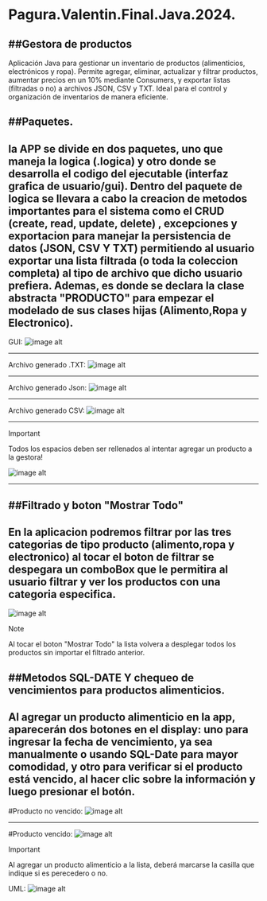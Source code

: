 # Pagura.Valentin.Final.Java.2024.
##Gestora de productos
----------------------
Aplicación Java para gestionar un inventario de productos (alimenticios, electrónicos y ropa). Permite agregar, eliminar, actualizar y filtrar productos, aumentar precios en un 10% mediante Consumers, y exportar listas (filtradas o no) a archivos JSON, CSV y TXT. Ideal para el control y organización de inventarios de manera eficiente.

##Paquetes.
------------
la APP se divide en dos paquetes, uno que maneja la logica (.logica) y otro donde se desarrolla el codigo del ejecutable (interfaz grafica de usuario/gui).
Dentro del paquete de logica se llevara a cabo la creacion de metodos importantes para el sistema como el CRUD (create, read, update, delete) , excepciones y exportacion para manejar la persistencia de datos (JSON, CSV Y TXT) permitiendo al usuario exportar una lista filtrada (o toda la coleccion completa) al tipo de archivo que dicho usuario prefiera. Ademas, es donde se declara la clase abstracta "PRODUCTO" para empezar el modelado de sus clases hijas (Alimento,Ropa y Electronico).
------------
GUI:
![image alt](https://github.com/valentinpagura/Pagura.Valentin.Final.Java.2024./blob/main/Interfaz%20de%20usuario.jpg?raw=true)

-------------------------------------------------------------------------------------------------------------------------------
Archivo generado .TXT:
![image alt](https://github.com/valentinpagura/Pagura.Valentin.Final.Java.2024./blob/main/TXT.jpg?raw=true)

-------------------------------------------------------------------------------------------------------------
Archivo generado Json:
![image alt](https://github.com/valentinpagura/Pagura.Valentin.Final.Java.2024./blob/main/Json.jpg?raw=true)

------------------------------------------------------------------------------------------------------------
Archivo generado CSV:
![image alt](https://github.com/valentinpagura/Pagura.Valentin.Final.Java.2024./blob/main/CSV.jpg?raw=true)

----------------------
>[!IMPORTANT]
Todos los espacios deben ser rellenados al intentar agregar un producto a la gestora!

![image alt](https://github.com/valentinpagura/Pagura.Valentin.Final.Java.2024./blob/main/Datos%20requeridos.jpg?raw=true)

-------------

##Filtrado y boton "Mostrar Todo"
--------------------------------
En la aplicacion podremos filtrar por las tres categorias de tipo producto (alimento,ropa y electronico) al tocar el boton de filtrar se despegara un comboBox que le permitira al usuario filtrar y ver los productos con una categoria especifica.
-----------------------------------------------------------------

![image alt](https://github.com/valentinpagura/Pagura.Valentin.Final.Java.2024./blob/main/Filtrado.jpg?raw=true)

>[!NOTE]
Al tocar el boton "Mostrar Todo" la lista volvera a desplegar todos los productos sin importar el filtrado anterior.

##Metodos SQL-DATE Y chequeo de vencimientos para productos alimenticios.
-------------------------------------------------------------------------
Al agregar un producto alimenticio en la app, aparecerán dos botones en el display: uno para ingresar la fecha de vencimiento, ya sea manualmente o usando SQL-Date para mayor comodidad, y otro para verificar si el producto está vencido, al hacer clic sobre la información y luego presionar el botón.
-----------------------------------------------------------------------------------------------------------------
#Producto no vencido:
![image alt](https://github.com/valentinpagura/Pagura.Valentin.Final.Java.2024./blob/main/NO%20VENCIDO.jpg?raw=true)

--------------------------------------------------------------------------------------------------------------------

#Producto vencido:
![image alt](https://github.com/valentinpagura/Pagura.Valentin.Final.Java.2024./blob/main/Vencimiento.jpg?raw=true)

>[!IMPORTANT]
>Al agregar un producto alimenticio a la lista, deberá marcarse la casilla que indique si es perecedero o no.

UML:
![image alt](https://github.com/valentinpagura/Pagura.Valentin.Final.Java.2024./blob/main/Diagrama%20uml.png?raw=true)
